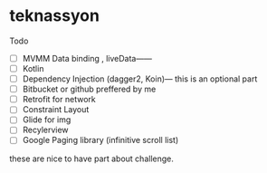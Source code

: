 # teknassyon

Todo


- [ ] MVMM Data binding , liveData—— 
- [ ] Kotlin 
- [ ] Dependency Injection (dagger2, Koin)— this is an optional part
- [ ] Bitbucket or github preffered by me 
- [ ] Retrofit for network 
- [ ] Constraint Layout 
- [ ] Glide for img
- [ ] Recylerview 
- [ ] Google Paging library (infinitive scroll list) 

these are nice to have part about challenge.

